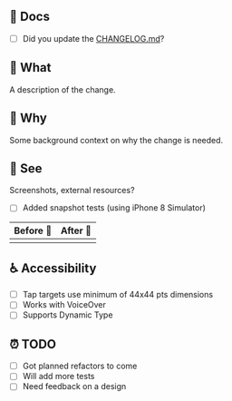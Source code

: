 <!-- This template is **just a guide**, delete any and all parts which you don't need! -->

## 📝 Docs

- [ ] Did you update the [CHANGELOG.md](https://github.com/criticalmaps/criticalmaps-ios/blob/master/CHANGELOG.md)?

## 📲 What

A description of the change.

## 🤔 Why

Some background context on why the change is needed.

## 👀 See

Screenshots, external resources?
- [ ] Added snapshot tests (using iPhone 8 Simulator)

| Before 🐛 | After 🦋 |
| --- | --- |
|  |  |

## ♿️ Accessibility 

- [ ] Tap targets use minimum of 44x44 pts dimensions
- [ ] Works with VoiceOver
- [ ] Supports Dynamic Type 

## ⏰ TODO

- [ ] Got planned refactors to come
- [ ] Will add more tests
- [ ] Need feedback on a design